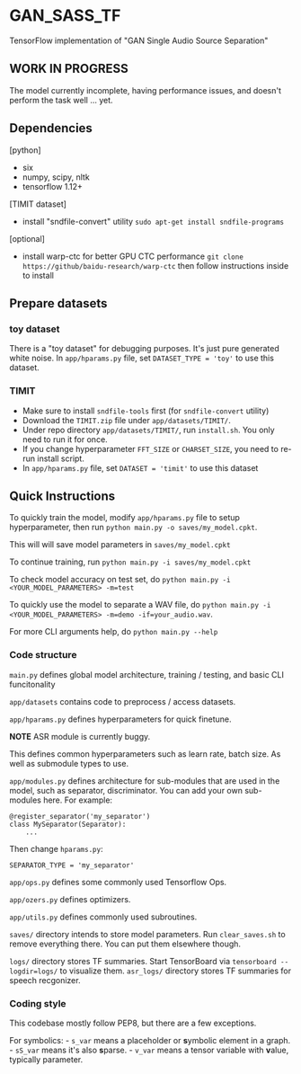 # GAN_SASS_TF
TensorFlow implementation of "GAN Single Audio Source Separation"

## WORK IN PROGRESS

The model currently incomplete, having performance issues, and doesn't perform the task well ... yet.

## Dependencies

[python]
- six
- numpy, scipy, nltk
- tensorflow 1.12+

[TIMIT dataset]
- install "sndfile-convert" utility
    `sudo apt-get install sndfile-programs`

[optional]
- install warp-ctc for better GPU CTC performance
    `git clone https://github/baidu-research/warp-ctc`
    then follow instructions inside to install

## Prepare datasets

### toy dataset

There is a "toy dataset" for debugging purposes. It's just pure generated white noise.
In `app/hparams.py` file, set `DATASET_TYPE = 'toy'` to use this dataset.

### TIMIT

 - Make sure to install `sndfile-tools` first (for `sndfile-convert` utility)
 - Download the `TIMIT.zip` file under `app/datasets/TIMIT/`.
 - Under repo directory `app/datasets/TIMIT/`, run `install.sh`. You only need to run it for once.
 - If you change hyperparameter `FFT_SIZE` or `CHARSET_SIZE`, you need to re-run install script.
 - In `app/hparams.py` file, set `DATASET = 'timit'` to use this dataset

## Quick Instructions

To quickly train the model, modify `app/hparams.py` file to setup hyperparameter,
then run `python main.py -o saves/my_model.cpkt`.

This will will save model parameters in `saves/my_model.cpkt`

To continue training, run `python main.py -i saves/my_model.cpkt`

To check model accuracy on test set, do `python main.py -i <YOUR_MODEL_PARAMETERS> -m=test`

To quickly use the model to separate a WAV file, do `python main.py -i <YOUR_MODEL_PARAMETERS> -m=demo -if=your_audio.wav`.

For more CLI arguments help, do `python main.py --help`

### Code structure

`main.py` defines global model architecture, training / testing, and basic CLI funcitonality

`app/datasets` contains code to preprocess / access datasets.

`app/hparams.py` defines hyperparameters for quick finetune.

**NOTE** ASR module is currently buggy.

This defines common hyperparameters such as learn rate, batch size. As well as submodule types to use.

`app/modules.py` defines architecture for sub-modules that are used in the model, such as separator, discriminator.
You can add your own sub-modules here. For example:

```
@register_separator('my_separator')
class MySeparator(Separator):
    ...
```

Then change `hparams.py`:

```
SEPARATOR_TYPE = 'my_separator'
```

`app/ops.py` defines some commonly used Tensorflow Ops.

`app/ozers.py` defines optimizers.

`app/utils.py` defines commonly used subroutines.

`saves/` directory intends to store model parameters.
Run `clear_saves.sh` to remove everything there. You can put them elsewhere though.

`logs/` directory stores TF summaries. Start TensorBoard via `tensorboard --logdir=logs/` to visualize them.
`asr_logs/` directory stores TF summaries for speech recgonizer.

### Coding style

This codebase mostly follow PEP8, but there are a few exceptions.

For symbolics:
    - `s_var` means a placeholder or **s**ymbolic element in a graph.
    - `sS_var` means it's also **s**parse.
    - `v_var` means a tensor variable with **v**alue, typically parameter.
